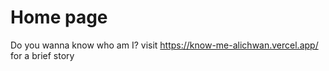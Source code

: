 # Home page

Do you wanna know who am I?
visit https://know-me-alichwan.vercel.app/ for a brief story
